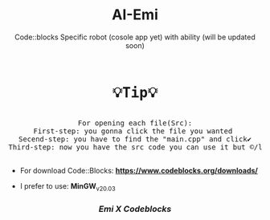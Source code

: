 <h1 align='center'>
  AI-Emi
  </h1>
<p align='center'> Code::blocks Specific robot (cosole app yet) with ability (will be updated soon) </p>
                                                            </>
                                                            
<pre align='center'>
                          <h1 align='center'><b>💡Tip💡</b></h1>
For opening each file(Src):
First-step: you gonna click the file you wanted 
Secend-step: you have to find the "main.cpp" and click✔
Third-step: now you have the src code you can use it but ©/lisense is stil here >‿¬
                                  </pre>
- For download Code::Blocks: **https://www.codeblocks.org/downloads/**
* I prefer to use: **MinGW**<sub>v20.03</sub>

<h3 align='center'><i>Emi X Codeblocks</i></h3>
